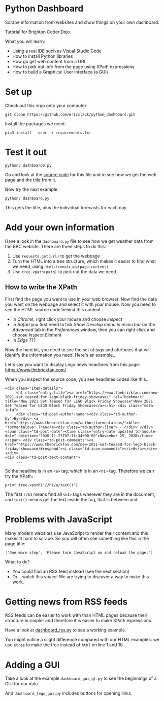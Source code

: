 # Python Dashboard

Scrape information from websites and show things on your own dashboard.

Tutorial for Brighton Coder Dojo.

What you will learn: 
- Using a real IDE such as Visual Studio Code
- How to install Python libraries
- How go get web content from a URL
- How to pick out info from the page using XPath expressions
- How to build a Graphical User Interface (a GUI)

# Set up

Check out this repo onto your computer:

```
git clone https://github.com/ericclack/python_dashboard.git
```

Install the packages we need:

```
pip3 install --user -r requirements.txt
```

# Test it out

```
python3 dashboard0.py
```

Go and look at the [source
code](https://github.com/ericclack/python_dashboard/blob/master/dashboard0.py)
for this file and to see how we get the web page and the title from
it.

Now try the next example:

```
python3 dashboard.py
```

This gets the title, plus the individual forecasts for each day. 

# Add your own information

Have a look in the `dashboard.py` file to see how we get weather data
from the BBC website. There are three steps to do this:

1. Use `requests.get(url)` to get the webpage
2. Turn the HTML into a tree structure, which makes it easier to find what we need, using `html.fromstring(page.content)`
3. Use `tree.xpath(path)` to pick out the data we need.

## How to write the XPath

First find the page you want to use in your web browser. Now find the
data you want on the webpage and select it with your mouse. Now you need
to see the HTML source code behind this content...

* In *Chrome*, right click your mouse and choose *Inspect*
* In *Safari* you first need to tick *Show Develop menu in menu bar* on the *Advanced* tab in the *Preferences* window, then you can right click and choose *Inspect Element*
* In *Edge* ???

Now the hard bit, you need to see the set of tags and attributes that will identify the information you need. Here's an example...

Let's say you want to display Lego news headlines from this page: https://www.thebrickfan.com/

When you inspect the source code, you see headlines coded like this...

```
<div class="item-details">
     <h1 class="entry-title"><a href="https://www.thebrickfan.com/new-2021-set-teased-for-lego-black-friday-showcase/" rel="bookmark" title="New 2021 Set Teased for LEGO Black Friday Showcase">New 2021 Set Teased for LEGO Black Friday Showcase</a></h1> <div class="meta-info">
     <div class="td-post-author-name"><div class="td-author-by">By</div> <a href="https://www.thebrickfan.com/author/tormentalous/">Allen "Tormentalous" Tran</a><div class="td-author-line"> - </div> </div> <span class="td-post-date"><time class="entry-date updated td-module-date" datetime="2020-11-25T07:11:34+00:00">November 25, 2020</time></span> <div class="td-post-comments"><a href="https://www.thebrickfan.com/new-2021-set-teased-for-lego-black-friday-showcase/#respond"><i class="td-icon-comments"></i>0</a></div> </div>
<div class="td-post-text-content">
     ...
```

So the headline is in an `<a>` tag, which is in an `<h1>` tag. Therefore we can try the XPath:

```
print tree.xpath('//h1/a/text()')
```

The first `//h1` means find all `<h1>` tags wherever they are in the document, and `text()` means get the text inside the tag, that is between <a> and </a>

# Problems with JavaScript

Many modern websites use JavaScript to render their content and this makes it hard to scrape. So you will often see something like this in the page title:

```
['One more step', 'Please turn JavaScript on and reload the page.']
```

What to do?
- You could find an RSS feed instead (see the next section)
- Or... watch this space! We are trying to discover a way to make this work. 

# Getting news from RSS feeds

RSS feeds can be easier to work with than HTML pages because their structure is simpler and therefore it is easier to make XPath expressions.

Have a look at [dashboard_rss.py](https://github.com/ericclack/python_dashboard/blob/master/dashboard_rss.py) to see a working example.

You might notice a slight difference compared with our HTML examples:
we use `etree` to make the tree instead of `html` on line 1 and 10.

# Adding a GUI

Take a look at the example `dashboard_gui_qt.py` to see the beginnings
of a GUI for our data.

And `dashboard_lego_gui.py` includes buttons for opening links. 